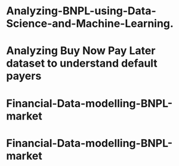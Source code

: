# Analyzing-BNPL-using-Data-Science-and-Machine-Learning.
# Analyzing Buy Now Pay Later dataset to understand default payers
# Financial-Data-modelling-BNPL-market
# Financial-Data-modelling-BNPL-market
